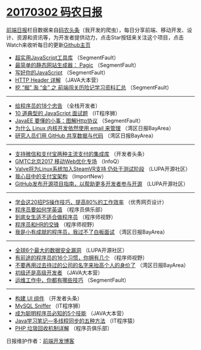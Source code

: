 # [20170302 码农日报](02.md)

[前端日报](http://caibaojian.com/c/news)栏目数据来自[码农头条](http://hao.caibaojian.com/)（我开发的爬虫），每日分享前端、移动开发、设计、资源和资讯等，为开发者提供动力，点击Star按钮来关注这个项目，点击Watch来收听每日的更新[Github主页](https://github.com/kujian/frontendDaily)
* [超实用JavaScript工具库](http://hao.caibaojian.com/28366.html) （SegmentFault）
* [最简单的静态网站生成器： Pagic](http://hao.caibaojian.com/28286.html) （SegmentFault）
* [写好你的JavaScript](http://hao.caibaojian.com/28368.html) （SegmentFault）
* [HTTP Header 详解](http://hao.caibaojian.com/28334.html) （JAVA大本营）
* [挖 &#8220;掘&#8221; 淘 &#8220;金&#8221; 之 前端闯关历险记学习资料汇总](http://hao.caibaojian.com/28371.html) （SegmentFault）

***
* [给程序员的18个忠告](http://hao.caibaojian.com/28299.html) （全栈开发者）
* [10 道典型的 JavaScript 面试题](http://hao.caibaojian.com/28392.html) （IT程序狮）
* [JavaEE 要懂的小事：图解Http协议](http://hao.caibaojian.com/28365.html) （SegmentFault）
* [为什么 Linux 内核开发依然使用 email 来管理](http://hao.caibaojian.com/28281.html) （湾区日报BayArea）
* [研究人员们用 GitHub 共享数据与代码](http://hao.caibaojian.com/28301.html) （湾区日报BayArea）

***
* [支持微信和支付宝两种主流支付的集成库](http://hao.caibaojian.com/28343.html) （开发者头条）
* [GMTC北京2017 移动Web优化专场](http://hao.caibaojian.com/28293.html) （InfoQ）
* [Valve将为Linux系统加入SteamVR支持 仍处于测试阶段](http://hao.caibaojian.com/28325.html) （LUPA开源社区）
* [我心目中的支付宝架构](http://hao.caibaojian.com/28296.html) （ImportNew）
* [GitHub发布开源项目指南，以帮助更多开发者参与开源](http://hao.caibaojian.com/28327.html) （LUPA开源社区）

***
* [学会这20招PS操作技巧，提高80%的工作效率](http://hao.caibaojian.com/28395.html) （优秀网页设计）
* [程序员要如何学英语](http://hao.caibaojian.com/28337.html) （程序员俱乐部）
* [到底女生适不适合做程序员](http://hao.caibaojian.com/28374.html) （程序师视野）
* [程序员和HR的交锋](http://hao.caibaojian.com/28375.html) （程序师视野）
* [我是小有成就的程序员，我过不了白板面试](http://hao.caibaojian.com/28308.html) （湾区日报BayArea）

***
* [全球6个最大的数据安全漏洞](http://hao.caibaojian.com/28330.html) （LUPA开源社区）
* [有前途的程序员的16个习惯，你拥有几个](http://hao.caibaojian.com/28378.html) （程序师视野）
* [不要再用过去待过的公司的名字来抬高个人的身价了](http://hao.caibaojian.com/28302.html) （湾区日报BayArea）
* [初级还是高级开发者](http://hao.caibaojian.com/28333.html) （JAVA大本营）
* [运维工作中，你都有哪些技巧](http://hao.caibaojian.com/28369.html) （SegmentFault）

***
* [构建 UI 组件](http://hao.caibaojian.com/28344.html) （开发者头条）
* [MySQL Sniffer](http://hao.caibaojian.com/28393.html) （IT程序狮）
* [成为聪明程序员必知的5个技能](http://hao.caibaojian.com/28335.html) （JAVA大本营）
* [Java学习笔记&#8212;多线程同步的五种方法](http://hao.caibaojian.com/28356.html) （IT程序猿）
* [PHP 垃圾回收机制详解](http://hao.caibaojian.com/28336.html) （程序员俱乐部）

日报维护作者：[前端开发博客](http://caibaojian.com/) 